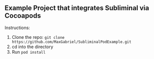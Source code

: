 Example Project that integrates Subliminal via Cocoapods
--------------------------------------------------------

Instructions:

1. Clone the repo: `git clone https://github.com/MaxGabriel/SubliminalPodExample.git`
2. cd into the directory
3. Run `pod install`